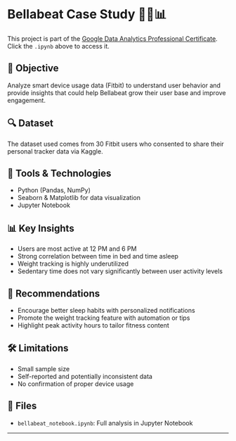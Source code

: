 # Bellabeat Case Study 🧘‍♀️📊

This project is part of the [Google Data Analytics Professional Certificate](https://www.coursera.org/professional-certificates/google-data-analytics). Click the `.ipynb` above to access it.

## 📌 Objective

Analyze smart device usage data (Fitbit) to understand user behavior and provide insights that could help Bellabeat grow their user base and improve engagement.

## 🔍 Dataset

The dataset used comes from 30 Fitbit users who consented to share their personal tracker data via Kaggle.

## 🧪 Tools & Technologies

- Python (Pandas, NumPy)
- Seaborn & Matplotlib for data visualization
- Jupyter Notebook

## 📊 Key Insights

- Users are most active at 12 PM and 6 PM
- Strong correlation between time in bed and time asleep
- Weight tracking is highly underutilized
- Sedentary time does not vary significantly between user activity levels

## 🧠 Recommendations

- Encourage better sleep habits with personalized notifications
- Promote the weight tracking feature with automation or tips
- Highlight peak activity hours to tailor fitness content

## 🛠 Limitations

- Small sample size
- Self-reported and potentially inconsistent data
- No confirmation of proper device usage

## 📁 Files

- `bellabeat_notebook.ipynb`: Full analysis in Jupyter Notebook

---
